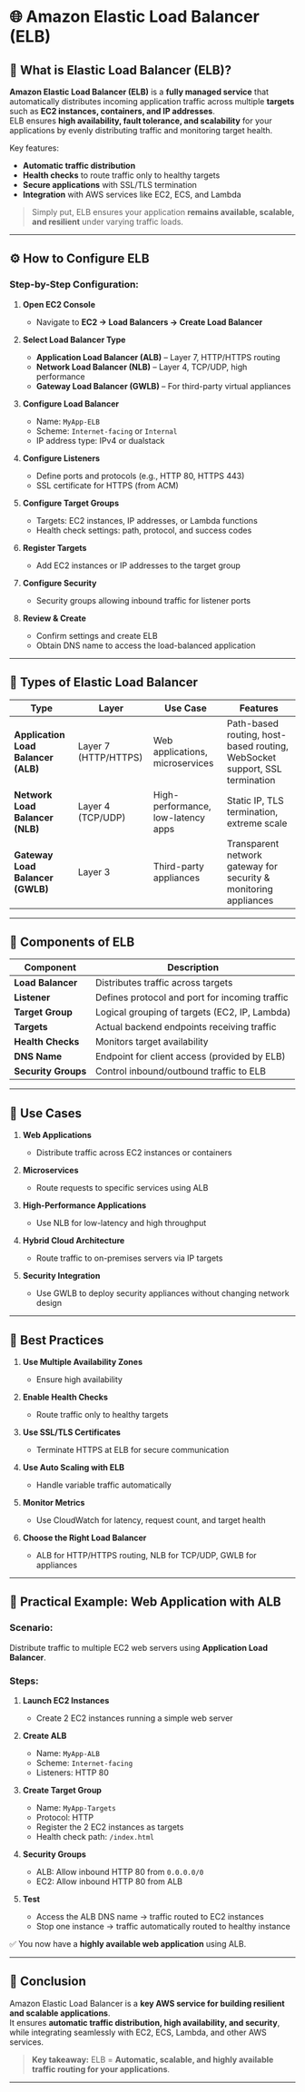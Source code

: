 # 🌐 Amazon Elastic Load Balancer (ELB) 

## 📘 What is Elastic Load Balancer (ELB)?

**Amazon Elastic Load Balancer (ELB)** is a **fully managed service** that automatically distributes incoming application traffic across multiple **targets** such as **EC2 instances, containers, and IP addresses**.  
ELB ensures **high availability, fault tolerance, and scalability** for your applications by evenly distributing traffic and monitoring target health.

Key features:
- **Automatic traffic distribution**
- **Health checks** to route traffic only to healthy targets
- **Secure applications** with SSL/TLS termination
- **Integration** with AWS services like EC2, ECS, and Lambda

> Simply put, ELB ensures your application **remains available, scalable, and resilient** under varying traffic loads.

---

## ⚙️ How to Configure ELB

### Step-by-Step Configuration:

1. **Open EC2 Console**
   - Navigate to **EC2 → Load Balancers → Create Load Balancer**

2. **Select Load Balancer Type**
   - **Application Load Balancer (ALB)** – Layer 7, HTTP/HTTPS routing
   - **Network Load Balancer (NLB)** – Layer 4, TCP/UDP, high performance
   - **Gateway Load Balancer (GWLB)** – For third-party virtual appliances

3. **Configure Load Balancer**
   - Name: `MyApp-ELB`
   - Scheme: `Internet-facing` or `Internal`
   - IP address type: IPv4 or dualstack

4. **Configure Listeners**
   - Define ports and protocols (e.g., HTTP 80, HTTPS 443)
   - SSL certificate for HTTPS (from ACM)

5. **Configure Target Groups**
   - Targets: EC2 instances, IP addresses, or Lambda functions
   - Health check settings: path, protocol, and success codes

6. **Register Targets**
   - Add EC2 instances or IP addresses to the target group

7. **Configure Security**
   - Security groups allowing inbound traffic for listener ports

8. **Review & Create**
   - Confirm settings and create ELB
   - Obtain DNS name to access the load-balanced application

---

## 🧩 Types of Elastic Load Balancer

| Type | Layer | Use Case | Features |
|------|-------|----------|----------|
| **Application Load Balancer (ALB)** | Layer 7 (HTTP/HTTPS) | Web applications, microservices | Path-based routing, host-based routing, WebSocket support, SSL termination |
| **Network Load Balancer (NLB)** | Layer 4 (TCP/UDP) | High-performance, low-latency apps | Static IP, TLS termination, extreme scale |
| **Gateway Load Balancer (GWLB)** | Layer 3 | Third-party appliances | Transparent network gateway for security & monitoring appliances |

---

## 🧩 Components of ELB

| Component | Description |
|-----------|-------------|
| **Load Balancer** | Distributes traffic across targets |
| **Listener** | Defines protocol and port for incoming traffic |
| **Target Group** | Logical grouping of targets (EC2, IP, Lambda) |
| **Targets** | Actual backend endpoints receiving traffic |
| **Health Checks** | Monitors target availability |
| **DNS Name** | Endpoint for client access (provided by ELB) |
| **Security Groups** | Control inbound/outbound traffic to ELB |

---

## 🌟 Use Cases

1. **Web Applications**
   - Distribute traffic across EC2 instances or containers

2. **Microservices**
   - Route requests to specific services using ALB

3. **High-Performance Applications**
   - Use NLB for low-latency and high throughput

4. **Hybrid Cloud Architecture**
   - Route traffic to on-premises servers via IP targets

5. **Security Integration**
   - Use GWLB to deploy security appliances without changing network design

---

## 🧱 Best Practices

1. **Use Multiple Availability Zones**
   - Ensure high availability

2. **Enable Health Checks**
   - Route traffic only to healthy targets

3. **Use SSL/TLS Certificates**
   - Terminate HTTPS at ELB for secure communication

4. **Use Auto Scaling with ELB**
   - Handle variable traffic automatically

5. **Monitor Metrics**
   - Use CloudWatch for latency, request count, and target health

6. **Choose the Right Load Balancer**
   - ALB for HTTP/HTTPS routing, NLB for TCP/UDP, GWLB for appliances

---

## 🧠 Practical Example: Web Application with ALB

### Scenario:
Distribute traffic to multiple EC2 web servers using **Application Load Balancer**.

### Steps:

1. **Launch EC2 Instances**
   - Create 2 EC2 instances running a simple web server

2. **Create ALB**
   - Name: `MyApp-ALB`
   - Scheme: `Internet-facing`
   - Listeners: HTTP 80

3. **Create Target Group**
   - Name: `MyApp-Targets`
   - Protocol: HTTP
   - Register the 2 EC2 instances as targets
   - Health check path: `/index.html`

4. **Security Groups**
   - ALB: Allow inbound HTTP 80 from `0.0.0.0/0`
   - EC2: Allow inbound HTTP 80 from ALB

5. **Test**
   - Access the ALB DNS name → traffic routed to EC2 instances
   - Stop one instance → traffic automatically routed to healthy instance

✅ You now have a **highly available web application** using ALB.

---

## 🧾 Conclusion

Amazon Elastic Load Balancer is a **key AWS service for building resilient and scalable applications**.  
It ensures **automatic traffic distribution, high availability, and security**, while integrating seamlessly with EC2, ECS, Lambda, and other AWS services.

> **Key takeaway:** ELB = **Automatic, scalable, and highly available traffic routing for your applications**.

---
